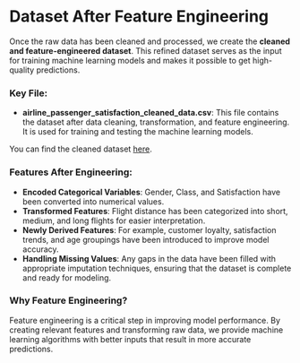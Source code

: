 
# Dataset After Feature Engineering

Once the raw data has been cleaned and processed, we create the **cleaned and feature-engineered dataset**. This refined dataset serves as the input for training machine learning models and makes it possible to get high-quality predictions.

### **Key File:**
- **airline_passenger_satisfaction_cleaned_data.csv**: This file contains the dataset after data cleaning, transformation, and feature engineering. It is used for training and testing the machine learning models.

You can find the cleaned dataset [here](https://github.com/Vishnugnath/Airline-passenger-satisfaction-analysis-project/tree/main/dataset%20after%20feature%20engineering).

### **Features After Engineering:**
- **Encoded Categorical Variables**: Gender, Class, and Satisfaction have been converted into numerical values.
- **Transformed Features**: Flight distance has been categorized into short, medium, and long flights for easier interpretation.
- **Newly Derived Features**: For example, customer loyalty, satisfaction trends, and age groupings have been introduced to improve model accuracy.
- **Handling Missing Values**: Any gaps in the data have been filled with appropriate imputation techniques, ensuring that the dataset is complete and ready for modeling.

### **Why Feature Engineering?**
Feature engineering is a critical step in improving model performance. By creating relevant features and transforming raw data, we provide machine learning algorithms with better inputs that result in more accurate predictions.

